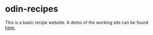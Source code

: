 # odin-recipes
This is a basic recipe website. A demo of the working site can be found [here.](https://thecertifiedcult.github.io/odin-recipes/)
